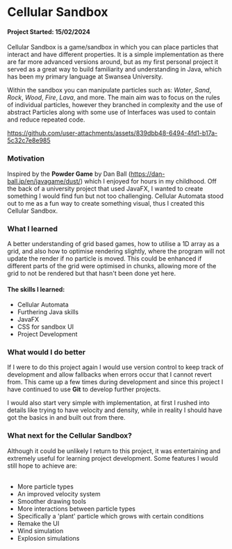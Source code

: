 <h1>Cellular Sandbox</h1>
<h4>Project Started: 15/02/2024</h4>

Cellular Sandbox is a game/sandbox in which you can place particles that interact and have different properties. It is a simple implementation
as there are far more advanced versions around, but as my first personal project it served as a great way to build familiarity and understanding
in Java, which has been my primary language at Swansea University.

Within the sandbox you can manipulate particles such as: *Water*, *Sand*, *Rock*, *Wood*, *Fire*, *Lava*, and more. The main aim was to focus on
the rules of individual particles, however they branched in complexity and the use of abstract Particles along with some use of Interfaces was used to
contain and reduce repeated code.

https://github.com/user-attachments/assets/839dbb48-6494-4fd1-b17a-5c32c7e8e985

<h3> Motivation </h3>

Inspired by the **Powder Game** by Dan Ball (https://dan-ball.jp/en/javagame/dust/) which I enjoyed for hours in my childhood.
Off the back of a university project that used JavaFX, I wanted to create something I would find fun but not too challenging.
Cellular Automata stood out to me as a fun way to create something visual, thus I created this Cellular Sandbox.

<h3> What I learned </h3>
A better understanding of grid based games, how to utilise a 1D array as a grid, and also how to optimise rendering slightly, where the program will not
update the render if no particle is moved. This could be enhanced if different parts of the grid were optimised in chunks, allowing more of the grid to not be rendered
but that hasn't been done yet here.

  <h4>The skills I learned:</h4>
  <ul>
    <li> Cellular Automata</li>
    <li> Furthering Java skills</li>
    <li> JavaFX</li>
    <li> CSS for sandbox UI</li>
    <li> Project Development</li>
  </ul>

<h3> What would I do better </h3>

If I were to do this project again I would use version control to keep track of development and allow fallbacks
when errors occur that I cannot revert from. This came up a few times during development and since this project I have continued
to use **Git** to develop further projects.

I would also start very simple with implementation, at first I rushed into details like trying to have velocity and density,
while in reality I should have got the basics in and built out from there.

<h3> What next for the Cellular Sandbox? </h3>
Although it could be unlikely I return to this project, it was entertaining and extremely useful for learning project
development. Some features I would still hope to achieve are: <br></br>

<ul>
  <li> More particle types</li>
  <li> An improved velocity system</li>
  <li> Smoother drawing tools</li>
  <li> More interactions between particle types</li>
  <li> Specifically a 'plant' particle which grows with certain conditions</li>
  <li> Remake the UI</li>
  <li> Wind simulation</li>
  <li> Explosion simulations</li>
</ul>
